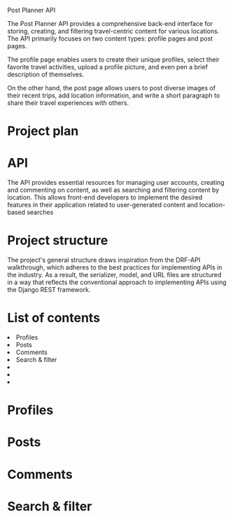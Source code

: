 Post Planner API

The Post Planner API provides a comprehensive back-end interface for storing, creating, and filtering travel-centric content for various locations. The API primarily focuses on two content types: profile pages and post pages.

The profile page enables users to create their unique profiles, select their favorite travel activities, upload a profile picture, and even pen a brief description of themselves.

On the other hand, the post page allows users to post diverse images of their recent trips, add location information, and write a short paragraph to share their travel experiences with others.

# Project plan


# API
The API provides essential resources for managing user accounts, creating and commenting on content, as well as searching and filtering content by location. This allows front-end developers to implement the desired features in their application related to user-generated content and location-based searches

# Project structure
The project's general structure draws inspiration from the DRF-API walkthrough, which adheres to the best practices for implementing APIs in the industry. As a result, the serializer, model, and URL files are structured in a way that reflects the conventional approach to implementing APIs using the Django REST framework.

# List of contents

<li><a herf="#profiles">Profiles</a></li>
<li><a herf="#postss">Posts</a></li>
<li><a herf="#comments">Comments</a></li>
<li><a herf="search-filter">Search & filter</a></li>
<li><a herf="#"></a></li>
<li><a herf="#"></a></li>
<li><a herf="#"></a></li>




# Profiles

# Posts

# Comments

# Search & filter 